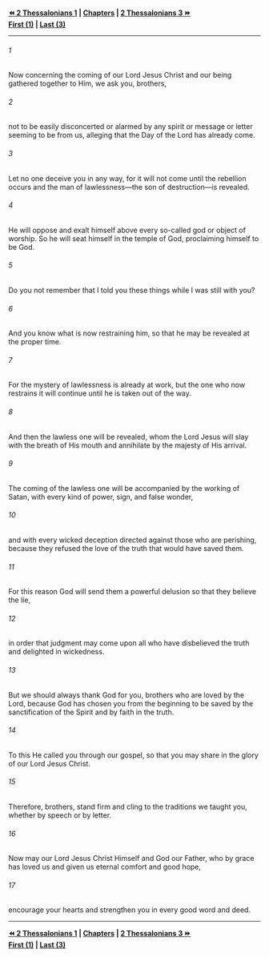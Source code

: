   
**[⏪ 2 Thessalonians 1](./2%20Thessalonians%201.md) | [Chapters](./_index.md) | [2 Thessalonians 3 ⏩](./2%20Thessalonians%203.md)**  
**[First (1)](./2%20Thessalonians%201.md) | [Last (3)](./2%20Thessalonians%203.md)**  
  
---  
  
###### 1  
Now concerning the coming of our Lord Jesus Christ and our being gathered together to Him, we ask you, brothers,  
  
###### 2  
not to be easily disconcerted or alarmed by any spirit or message or letter seeming to be from us, alleging that the Day of the Lord has already come.  
  
###### 3  
Let no one deceive you in any way, for it will not come until the rebellion occurs and the man of lawlessness—the son of destruction—is revealed.  
  
###### 4  
He will oppose and exalt himself above every so-called god or object of worship. So he will seat himself in the temple of God, proclaiming himself to be God.  
  
###### 5  
Do you not remember that I told you these things while I was still with you?  
  
###### 6  
And you know what is now restraining him, so that he may be revealed at the proper time.  
  
###### 7  
For the mystery of lawlessness is already at work, but the one who now restrains it will continue until he is taken out of the way.  
  
###### 8  
And then the lawless one will be revealed, whom the Lord Jesus will slay with the breath of His mouth and annihilate by the majesty of His arrival.  
  
###### 9  
The coming of the lawless one will be accompanied by the working of Satan, with every kind of power, sign, and false wonder,  
  
###### 10  
and with every wicked deception directed against those who are perishing, because they refused the love of the truth that would have saved them.  
  
###### 11  
For this reason God will send them a powerful delusion so that they believe the lie,  
  
###### 12  
in order that judgment may come upon all who have disbelieved the truth and delighted in wickedness.  
  
###### 13  
But we should always thank God for you, brothers who are loved by the Lord, because God has chosen you from the beginning to be saved by the sanctification of the Spirit and by faith in the truth.  
  
###### 14  
To this He called you through our gospel, so that you may share in the glory of our Lord Jesus Christ.  
  
###### 15  
Therefore, brothers, stand firm and cling to the traditions we taught you, whether by speech or by letter.  
  
###### 16  
Now may our Lord Jesus Christ Himself and God our Father, who by grace has loved us and given us eternal comfort and good hope,  
  
###### 17  
encourage your hearts and strengthen you in every good word and deed.  
  
  
---  
  
**[⏪ 2 Thessalonians 1](./2%20Thessalonians%201.md) | [Chapters](./_index.md) | [2 Thessalonians 3 ⏩](./2%20Thessalonians%203.md)**  
**[First (1)](./2%20Thessalonians%201.md) | [Last (3)](./2%20Thessalonians%203.md)**  
  
